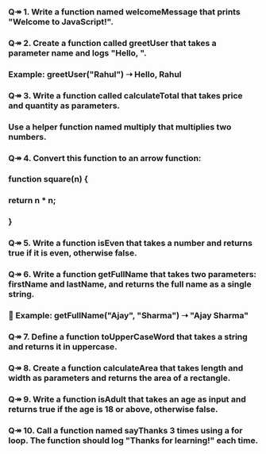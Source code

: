 ### Q↠ 1. Write a function named welcomeMessage that prints "Welcome to JavaScript!".

### Q↠ 2. Create a function called greetUser that takes a parameter name and logs "Hello, <name>".

### Example: greetUser("Rahul") ➝ Hello, Rahul

### Q↠ 3. Write a function called calculateTotal that takes price and quantity as parameters.

### Use a helper function named multiply that multiplies two numbers.

### Q↠ 4. Convert this function to an arrow function:

### function square(n) {

### return n \* n;

### }

### Q↠ 5. Write a function isEven that takes a number and returns true if it is even, otherwise false.

### Q↠ 6. Write a function getFullName that takes two parameters: firstName and lastName, and returns the full name as a single string.

### 📝 Example: getFullName("Ajay", "Sharma") ➝ "Ajay Sharma"

### Q↠ 7. Define a function toUpperCaseWord that takes a string and returns it in uppercase.

### Q↠ 8. Create a function calculateArea that takes length and width as parameters and returns the area of a rectangle.

### Q↠ 9. Write a function isAdult that takes an age as input and returns true if the age is 18 or above, otherwise false.

### Q↠ 10. Call a function named sayThanks 3 times using a for loop. The function should log "Thanks for learning!" each time.
